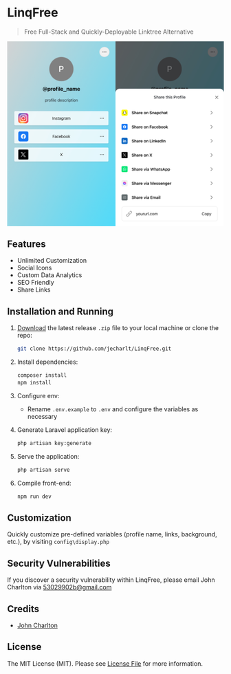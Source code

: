 # LinqFree

> Free Full-Stack and Quickly-Deployable Linktree Alternative

<img src="screenshot.jpg" align="center">

## Features
- Unlimited Customization
- Social Icons
- Custom Data Analytics
- SEO Friendly
- Share Links

## Installation and Running
1. [Download](https://github.com/jecharlt/LinqFree/archive/refs/tags/1.07.zip) the latest release `.zip` file to 
   your local machine or clone the repo:
      ```bash
      git clone https://github.com/jecharlt/LinqFree.git
      ```


2. Install dependencies:
    ```bash
    composer install
    npm install
    ```


3. Configure env:
   - Rename `.env.example` to `.env` and configure the variables as necessary


4. Generate Laravel application key:
    ```bash
    php artisan key:generate
    ```


5. Serve the application:
    ```bash
    php artisan serve
    ```


6. Compile front-end:
    ```bash
    npm run dev
    ```

## Customization
Quickly customize pre-defined variables (profile name, links, background, etc.), by visiting `config\display.php`

## Security Vulnerabilities
If you discover a security vulnerability within LinqFree, please email John Charlton via [53029902b@gmail.com](mailto:53029902b@gmail.com)

## Credits
- [John Charlton](https://github.com/jecharlt)

## License
The MIT License (MIT). Please see [License File](LICENSE.md) for more information. 




